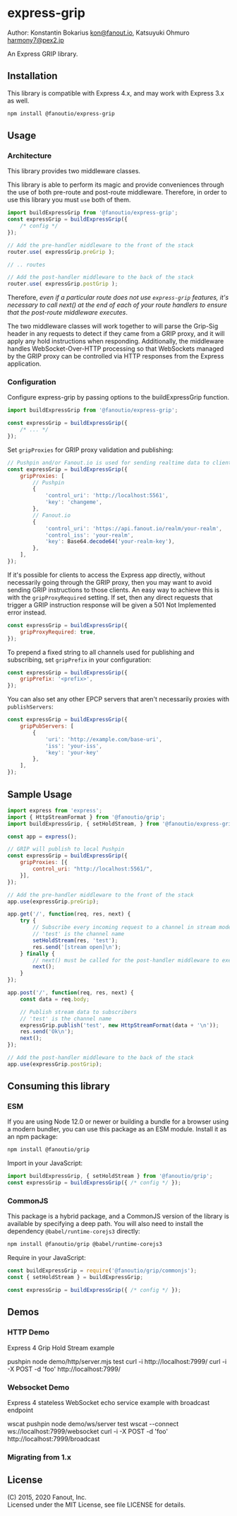 # express-grip

Author: Konstantin Bokarius <kon@fanout.io>, Katsuyuki Ohmuro <harmony7@pex2.jp>

An Express GRIP library.

## Installation

This library is compatible with Express 4.x, and may work with Express 3.x as well.

```sh
npm install @fanoutio/express-grip
```

## Usage

### Architecture

This library provides two middleware classes.

This library is able to perform its magic and provide conveniences through the use of
both pre-route and post-route middleware. Therefore, in order to use this library you
must `use` both of them.

```javascript
import buildExpressGrip from '@fanoutio/express-grip';
const expressGrip = buildExpressGrip({
    /* config */
});

// Add the pre-handler middleware to the front of the stack
router.use( expressGrip.preGrip );

// .. routes

// Add the post-handler middleware to the back of the stack
router.use( expressGrip.postGrip );
```

Therefore, _even if a particular route does not use `express-grip` features, it's necessary
to call next() at the end of each of your route handlers to ensure that the post-route middleware
executes_.

The two middleware classes will work together to will parse the Grip-Sig header in any requests to detect if they came from a
GRIP proxy, and it will apply any hold instructions when responding. Additionally, the
middleware handles WebSocket-Over-HTTP processing so that WebSockets managed by the GRIP
proxy can be controlled via HTTP responses from the Express application.

### Configuration

Configure express-grip by passing options to the buildExpressGrip function.

```javascript
import buildExpressGrip from '@fanoutio/express-grip';

const expressGrip = buildExpressGrip({
    /* ... */
});
```

Set `gripProxies` for GRIP proxy validation and publishing:

```javascript
// Pushpin and/or Fanout.io is used for sending realtime data to clients
const expressGrip = buildExpressGrip({
    gripProxies: [
        // Pushpin
        {
            'control_uri': 'http://localhost:5561',
            'key': 'changeme',
        },
        // Fanout.io
        {
            'control_uri': 'https://api.fanout.io/realm/your-realm',
            'control_iss': 'your-realm',
            'key': Base64.decode64('your-realm-key'),
        },
    ],
});
```

If it's possible for clients to access the Express app directly, without necessarily
going through the GRIP proxy, then you may want to avoid sending GRIP instructions
to those clients. An easy way to achieve this is with the `gripProxyRequired` setting.
If set, then any direct requests that trigger a GRIP instruction response will be
given a 501 Not Implemented error instead.

```javascript
const expressGrip = buildExpressGrip({
    gripProxyRequired: true,
});
```

To prepend a fixed string to all channels used for publishing and subscribing, set
`gripPrefix` in your configuration:

```javascript
const expressGrip = buildExpressGrip({
    gripPrefix: '<prefix>',
});
```

You can also set any other EPCP servers that aren't necessarily proxies with
`publishServers`:

```javascript
const expressGrip = buildExpressGrip({
    gripPubServers: [
        {
            'uri': 'http://example.com/base-uri',
            'iss': 'your-iss', 
            'key': 'your-key'
        },
    ],
});
```

## Sample Usage

```javascript
import express from 'express';
import { HttpStreamFormat } from '@fanoutio/grip';
import buildExpressGrip, { setHoldStream, } from '@fanoutio/express-grip';

const app = express();

// GRIP will publish to local Pushpin
const expressGrip = buildExpressGrip({
    gripProxies: [{
        control_uri: "http://localhost:5561/",
    }],
});

// Add the pre-handler middleware to the front of the stack
app.use(expressGrip.preGrip);

app.get('/', function(req, res, next) {
    try {
        // Subscribe every incoming request to a channel in stream mode
        // 'test' is the channel name
        setHoldStream(res, 'test');
        res.send('[stream open]\n');
    } finally {
        // next() must be called for the post-handler middleware to execute
        next();
    }
});

app.post('/', function(req, res, next) {
    const data = req.body;

    // Publish stream data to subscribers
    // 'test' is the channel name
    expressGrip.publish('test', new HttpStreamFormat(data + '\n'));
    res.send('Ok\n');
    next();
});

// Add the post-handler middleware to the back of the stack
app.use(expressGrip.postGrip);
```

## Consuming this library

### ESM

If you are using Node 12.0 or newer or building a bundle for a browser using a
modern bundler, you can use this package as an ESM module.  Install it as an
npm package:

```bash
npm install @fanoutio/grip
```

Import in your JavaScript:

```javascript
import buildExpressGrip, { setHoldStream } from '@fanoutio/grip';
const expressGrip = buildExpressGrip({ /* config */ });
```

### CommonJS

This package is a hybrid package, and a CommonJS version of the library is
available by specifying a deep path.  You will also need to install the dependency
`@babel/runtime-corejs3` directly:

```bash
npm install @fanoutio/grip @babel/runtime-corejs3
```

Require in your JavaScript:

```javascript
const buildExpressGrip = require('@fanoutio/grip/commonjs');
const { setHoldStream } = buildExpressGrip;

const expressGrip = buildExpressGrip({ /* config */ });
```

## Demos

### HTTP Demo

Express 4 Grip Hold Stream example

pushpin
node demo/http/server.mjs test
curl -i http://localhost:7999/
curl -i -X POST -d 'foo' http://localhost:7999/

### Websocket Demo

Express 4 stateless WebSocket echo service example with broadcast endpoint

wscat
pushpin
node demo/ws/server test
wscat --connect ws://localhost:7999/websocket
curl -i -X POST -d 'foo' http://localhost:7999/broadcast

### Migrating from 1.x 

## License

(C) 2015, 2020 Fanout, Inc.  
Licensed under the MIT License, see file LICENSE for details.
